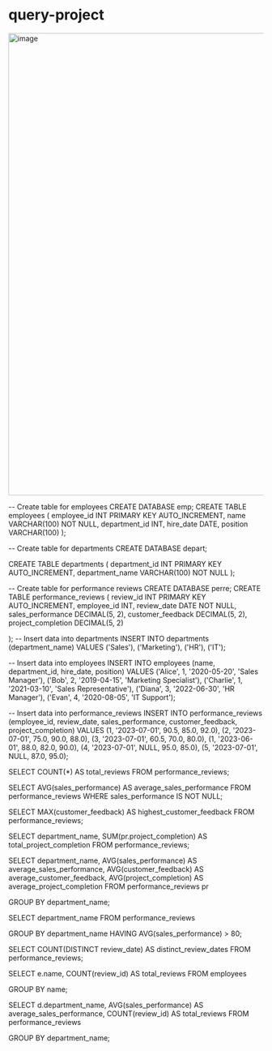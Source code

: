 # query-project

<img width="912" alt="image" src="https://github.com/user-attachments/assets/bcc67ffb-0439-4811-a5e0-6d43c07284af">

-- Create table for employees
CREATE DATABASE emp;
CREATE TABLE employees (
    employee_id INT PRIMARY KEY AUTO_INCREMENT,
    name VARCHAR(100) NOT NULL,
    department_id INT,
    hire_date DATE,
    position VARCHAR(100)
);

-- Create table for departments
CREATE DATABASE depart;

CREATE TABLE departments (
    department_id INT PRIMARY KEY AUTO_INCREMENT,
    department_name VARCHAR(100) NOT NULL
);

-- Create table for performance reviews
CREATE DATABASE perre;
CREATE TABLE performance_reviews (
    review_id INT PRIMARY KEY AUTO_INCREMENT,
    employee_id INT,
    review_date DATE NOT NULL,
    sales_performance DECIMAL(5, 2),
    customer_feedback DECIMAL(5, 2),
    project_completion DECIMAL(5, 2)
   
);
-- Insert data into departments
INSERT INTO departments (department_name) VALUES 
('Sales'), 
('Marketing'), 
('HR'), 
('IT');


-- Insert data into employees
INSERT INTO employees (name, department_id, hire_date, position) VALUES 
('Alice', 1, '2020-05-20', 'Sales Manager'), 
('Bob', 2, '2019-04-15', 'Marketing Specialist'), 
('Charlie', 1, '2021-03-10', 'Sales Representative'), 
('Diana', 3, '2022-06-30', 'HR Manager'), 
('Evan', 4, '2020-08-05', 'IT Support');

-- Insert data into performance_reviews
INSERT INTO performance_reviews (employee_id, review_date, sales_performance, customer_feedback, project_completion) VALUES 
(1, '2023-07-01', 90.5, 85.0, 92.0),
(2, '2023-07-01', 75.0, 90.0, 88.0),
(3, '2023-07-01', 60.5, 70.0, 80.0),
(1, '2023-06-01', 88.0, 82.0, 90.0),
(4, '2023-07-01', NULL, 95.0, 85.0),
(5, '2023-07-01', NULL, 87.0, 95.0);

SELECT COUNT(*) AS total_reviews
FROM performance_reviews;

SELECT AVG(sales_performance) AS average_sales_performance
FROM performance_reviews
WHERE sales_performance IS NOT NULL;

SELECT MAX(customer_feedback) AS highest_customer_feedback
FROM performance_reviews;

SELECT department_name, SUM(pr.project_completion) AS total_project_completion
FROM performance_reviews;


SELECT department_name, 
       AVG(sales_performance) AS average_sales_performance, 
       AVG(customer_feedback) AS average_customer_feedback, 
       AVG(project_completion) AS average_project_completion
FROM performance_reviews pr

GROUP BY department_name;


SELECT department_name
FROM performance_reviews 

GROUP BY department_name
HAVING AVG(sales_performance) > 80;

SELECT COUNT(DISTINCT review_date) AS distinct_review_dates
FROM performance_reviews;

SELECT e.name, COUNT(review_id) AS total_reviews
FROM employees 

GROUP BY name;

SELECT d.department_name, 
       AVG(sales_performance) AS average_sales_performance, 
       COUNT(review_id) AS total_reviews
FROM performance_reviews 

GROUP BY department_name;
